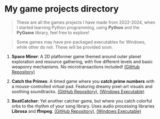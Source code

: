 # My game projects directory

> These are all the games projects I have made from 2022-2024, when I started learning Python programming, using **Python** and the **PyGame** library, feel free to explore!

> Some games may have pre-packaged executables for Windows, while other do not. These will be provided soon.

1. **Space Miner**: A 2D platformer game themed around outer planet exploration and resource gathering, with five different levels and basic weaponry mechanisms. No microtransactions included! [(GitHub Repository)](https://github.com/nhathuy07/CodingCourseProject)

2. **Catch the Primes**: A timed game where you **catch prime numbers** with a mouse-controlled virtual pad. Featuring dreamy pixel-art visuals and soothing soundtracks. [(GitHub Repository)](https://github.com/nhathuy07/CatchThePrimes_Game), [(Windows Executable)](https://github.com/nhathuy07/CatchThePrimes_Game/releases/download/1.0.0/exe.win-amd64-3.10.zip)

3. **BeatCatcher**: Yet another catcher game, but where you catch colorful orbs to the rhythm of your song library. Uses audio processing libraries **Librosa** and **ffmpeg**. [(GitHub Repository)](https://github.com/nhathuy07/BeatCatcher), [(Windows Executable)](https://github.com/nhathuy07/BeatCatcher/releases/tag/v0.1.1) 
